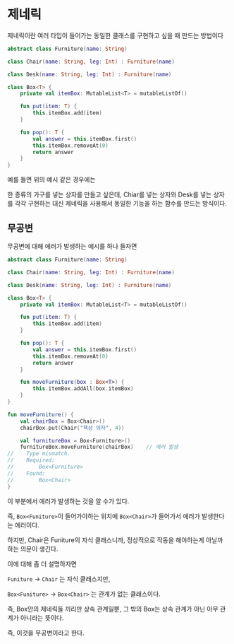 # 제네릭

제네릭이란 여러 타입이 들어가는 동일한 클래스를 구현하고 싶을 때 만드는 방법이다

```kotlin
abstract class Furniture(name: String)

class Chair(name: String, leg: Int) : Furniture(name)

class Desk(name: String, leg: Int) : Furniture(name)

class Box<T> {
    private val itemBox: MutableList<T> = mutableListOf()

    fun put(item: T) {
        this.itemBox.add(item)
    }

    fun pop(): T {
        val answer = this.itemBox.first()
        this.itemBox.removeAt(0)
        return answer
    }
}
```

예를 들면 위의 예시 같은 경우에는

한 종류의 가구를 넣는 상자를 만들고 싶은데, Chiar를 넣는 상자와 Desk를 넣는 상자를 각각 구현하는 대신 제네릭을 사용해서 동일한 기능을 하는 함수를 만드는 방식이다.





## 무공변

무공변에 대해 에러가 발생하는 예시를 하나 들자면

```kotlin
abstract class Furniture(name: String)

class Chair(name: String, leg: Int) : Furniture(name)

class Desk(name: String, leg: Int) : Furniture(name)

class Box<T> {
    private val itemBox: MutableList<T> = mutableListOf()

    fun put(item: T) {
        this.itemBox.add(item)
    }

    fun pop(): T {
        val answer = this.itemBox.first()
        this.itemBox.removeAt(0)
        return answer
    }

    fun moveFurniture(box : Box<T>) {
        this.itemBox.addAll(box.itemBox)
    }
}

fun moveFurniture() {
    val chairBox = Box<Chair>()
    chairBox.put(Chair("책상 의자", 4))

    val furnitureBox = Box<Furniture>()
    furnitureBox.moveFurniture(chairBox)    // 에러 발생
//    Type mismatch.
//    Required:
//        Box<Furniture>
//    Found:
//        Box<Chair>
}
```

이 부분에서 에러가 발생하는 것을 알 수가 있다.

즉, `Box<Funiture>`이 들어가야하는 위치에 `Box<Chair>`가 들어가서 에러가 발생한다는 에러이다.



하지만, Chair은 Funiture의 자식 클래스니까, 정상적으로 작동을 해야하는게 아닐까 하는 의문이 생긴다.



이에 대해 좀 더 설명하자면

`Funiture` -> `Chair` 는 자식 클래스지만,

`Box<Funiture>`  ->  `Box<Chair>` 는 관계가 없는 클래스이다.

즉, Box안의 제네릭들 끼리만 상속 관계일뿐, 그 밖의 Box는 상속 관계가 아닌 아무 관계가 아니라는 뜻이다.



즉, 이것을 무공변이라고 한다.



